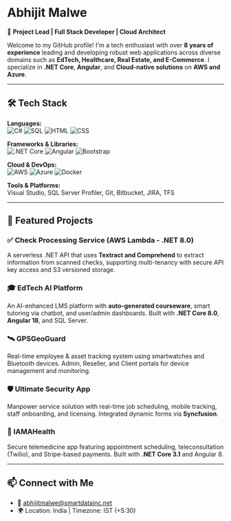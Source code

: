 # Abhijit Malwe

🎯 **Project Lead | Full Stack Developer | Cloud Architect**

Welcome to my GitHub profile! I'm a tech enthusiast with over **8 years of experience** leading and developing robust web applications across diverse domains such as **EdTech, Healthcare, Real Estate, and E-Commerce**. I specialize in **.NET Core**, **Angular**, and **Cloud-native solutions** on **AWS and Azure**.

---

## 🛠️ Tech Stack

**Languages:**  
![C#](https://img.shields.io/badge/C%23-239120?style=flat-square&logo=c-sharp&logoColor=white) ![SQL](https://img.shields.io/badge/SQL-4479A1?style=flat-square&logo=Microsoft%20SQL%20Server&logoColor=white)  ![HTML](https://img.shields.io/badge/HTML5-E34F26?style=flat-square&logo=html5&logoColor=white) ![CSS](https://img.shields.io/badge/CSS3-1572B6?style=flat-square&logo=css3&logoColor=white)

**Frameworks & Libraries:**  
![.NET Core](https://img.shields.io/badge/.NET_Core-512BD4?style=flat-square&logo=dotnet&logoColor=white)  ![Angular](https://img.shields.io/badge/Angular-DD0031?style=flat-square&logo=angular&logoColor=white)  ![Bootstrap](https://img.shields.io/badge/Bootstrap-7952B3?style=flat-square&logo=bootstrap&logoColor=white)

**Cloud & DevOps:**  
![AWS](https://img.shields.io/badge/AWS-232F3E?style=flat-square&logo=amazon-aws&logoColor=white)  ![Azure](https://img.shields.io/badge/Azure-0078D4?style=flat-square&logo=microsoft-azure&logoColor=white)  ![Docker](https://img.shields.io/badge/Docker-2496ED?style=flat-square&logo=docker&logoColor=white)

**Tools & Platforms:**  
Visual Studio, SQL Server Profiler, Git, Bitbucket, JIRA, TFS

---

## 📌 Featured Projects

### ✅ Check Processing Service (AWS Lambda - .NET 8.0)
A serverless .NET API that uses **Textract and Comprehend** to extract information from scanned checks, supporting multi-tenancy with secure API key access and S3 versioned storage.

### 🎓 EdTech AI Platform
An AI-enhanced LMS platform with **auto-generated courseware**, smart tutoring via chatbot, and user/admin dashboards. Built with **.NET Core 8.0**, **Angular 18**, and SQL Server.

### 🛰️ GPSGeoGuard
Real-time employee & asset tracking system using smartwatches and Bluetooth devices. Admin, Reseller, and Client portals for device management and monitoring.

### 🛡️ Ultimate Security App
Manpower service solution with real-time job scheduling, mobile tracking, staff onboarding, and licensing. Integrated dynamic forms via **Syncfusion**.

### 🏥 IAMAHealth
Secure telemedicine app featuring appointment scheduling, teleconsultation (Twilio), and Stripe-based payments. Built with **.NET Core 3.1** and Angular 8.

---

## 📫 Connect with Me

- 📧 abhijitmalwe@smartdatainc.net 
- 🌍 Location: India | Timezone: IST (+5:30)


